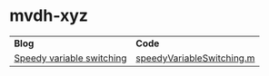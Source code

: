 # mvdh-xyz

<table><tr>

<td><strong>Blog</strong></td>
<td><strong>Code</strong></td>

</tr><tr>

<td><a href="https://mvdh.xyz/2019/01/11/speedy-variable-switching/">Speedy variable switching</a></td>
<td><a href="https://github.com/mvdh7/mvdh-xyz/blob/master/matlab/speedyVariableSwitching.m">speedyVariableSwitching.m</a></td>

</tr></table>
